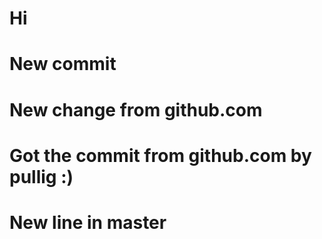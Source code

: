 # Hi

# New commit

# New change from github.com

# Got the commit from github.com by pullig  :)

# New line in master

